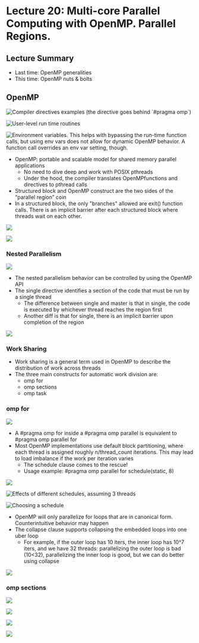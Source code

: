 # Lecture 20: Multi-core Parallel Computing with OpenMP. Parallel Regions.

## Lecture Summary

* Last time: OpenMP generalities
* This time: OpenMP nuts & bolts

## OpenMP

![Compiler directives examples \(the directive goes behind \`\#pragma omp\`\)](../../.gitbook/assets/screen-shot-2021-03-22-at-12.24.37-pm.png)

![User-level run time routines](../../.gitbook/assets/screen-shot-2021-03-22-at-12.26.12-pm.png)

![Environment variables. This helps with bypassing the run-time function calls, but using env vars does not allow for dynamic OpenMP behavior. A function call overrides an env var setting, though.](../../.gitbook/assets/screen-shot-2021-03-22-at-12.32.59-pm.png)

* OpenMP: portable and scalable model for shared memory parallel applications
  * No need to dive deep and work with POSIX pthreads
  * Under the hood, the compiler translates OpenMPfunctions and directives to pthread calls
* Structured block and OpenMP construct are the two sides of the “parallel region” coin
* In a structured block, the only "branches" allowed are exit\(\) function calls. There is an implicit barrier after each structured block where threads wait on each other.

![](../../.gitbook/assets/screen-shot-2021-03-22-at-12.55.23-pm.png)

![](../../.gitbook/assets/screen-shot-2021-03-22-at-12.57.03-pm.png)

### Nested Parallelism

![](../../.gitbook/assets/screen-shot-2021-03-22-at-12.59.46-pm.png)

* The nested parallelism behavior can be controlled by using the OpenMP API
* The single directive identifies a section of the code that must be run by a single thread
  * The difference between single and master is that in single, the code is executed by whichever thread reaches the region first
  * Another diff is that for single, there is an implicit barrier upon completion of the region

![](../../.gitbook/assets/screen-shot-2021-03-22-at-1.06.02-pm.png)

### Work Sharing

* Work sharing is a general term used in OpenMP to describe the distribution of work across threads
* The three main constructs for automatic work division are:
  * omp for
  * omp sections
  * omp task

### omp for

![](../../.gitbook/assets/screen-shot-2021-03-22-at-1.12.29-pm.png)

* A \#pragma omp for inside a \#pragma omp parallel is equivalent to \#pragma omp parallel for
* Most OpenMP implementations use default block partitioning, where each thread is assigned roughly n/thread\_count iterations. This may lead to load imbalance if the work per iteration varies
  * The schedule clause comes to the rescue!
  * Usage example: \#pragma omp parallel for schedule\(static, 8\)

![](../../.gitbook/assets/screen-shot-2021-03-22-at-1.19.13-pm.png)

![Effects of different schedules, assuming 3 threads](../../.gitbook/assets/screen-shot-2021-03-22-at-1.20.49-pm.png)

![Choosing a schedule](../../.gitbook/assets/screen-shot-2021-03-22-at-1.21.28-pm.png)

* OpenMP will only parallelize for loops that are in canonical form. Counterintuitive behavior may happen
* The collapse clause supports collapsing the embedded loops into one uber loop
  * For example, if the outer loop has 10 iters, the inner loop has 10^7 iters, and we have 32 threads: parallelizing the outer loop is bad \(10&lt;32\), parallelizing the inner loop is good, but we can do better using collapse

![](../../.gitbook/assets/screen-shot-2021-03-22-at-1.29.16-pm.png)

### omp sections

![](../../.gitbook/assets/screen-shot-2021-03-22-at-1.30.42-pm.png)

![](../../.gitbook/assets/screen-shot-2021-03-22-at-1.31.20-pm.png)

![](../../.gitbook/assets/screen-shot-2021-03-22-at-1.33.09-pm.png)

![](../../.gitbook/assets/screen-shot-2021-03-22-at-1.33.20-pm.png)

